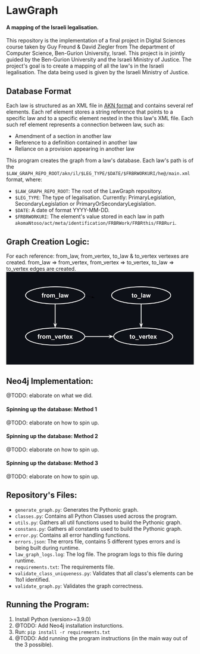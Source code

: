 # LawGraph
#### A mapping of the Israeli legalisation.
This repository is the implementation of a final project in Digital Sciences course taken by Guy Freund & David Ziegler from The department of Computer Science, Ben-Gurion University, Israel.
This project is in jointly guided by the Ben-Gurion University and the Israeli Ministry of Justice.
The project's goal is to create a mapping of all the law's in the Israeli legalisation. The data being used is given by the Israeli Ministry of Justice.

## Database Format
Each law is structured as an XML file in [AKN format](http://docs.oasis-open.org/legaldocml/ns/akn/3.0) and contains several ref elements. Each ref element stores a string reference that points to a specific law and to a specific element nested in the this law's XML file. Each such ref element represents a connection between law, such as:
- Amendment of a section in another law
- Reference to a definition contained in another law
- Reliance on a provision appearing in another law

This program creates the graph from a law's database. Each law's path is of the `$LAW_GRAPH_REPO_ROOT/akn/il/$LEG_TYPE/$DATE/$FRBRWORKURI/he@/main.xml` format, where:
- `$LAW_GRAPH_REPO_ROOT`: The root of the LawGraph repository.
- `$LEG_TYPE`: The type of legalisation. Currently: PrimaryLegislation, SecondaryLegislation or PrimaryOrSecondaryLegislation.
- `$DATE`: A date of format YYYY-MM-DD.
- `$FRBRWORKURI`: The element's value stored in each law in path `akomaNtoso/act/meta/identification/FRBRWork/FRBRthis/FRBRuri`.

## Graph Creation Logic:
For each reference: from_law, from_vertex, to_law & to_vertex vertexes are created. from_law => from_vertex, from_vertex => to_vertex, to_law => to_vertex edges are created.
<img src=https://github.com/guyfreund/LawGraph/blob/master/graph_logic.jpg width=600>


## Neo4j Implementation:
@TODO: elaborate on what we did.

#### Spinning up the database: Method 1
@TODO: elaborate on how to spin up.

#### Spinning up the database: Method 2
@TODO: elaborate on how to spin up.

#### Spinning up the database: Method 3
@TODO: elaborate on how to spin up.


## Repository's Files:
- `generate_graph.py`: Generates the Pythonic graph.
- `classes.py`: Contains all Python Classes used across the program.
- `utils.py`: Gathers all util functions used to build the Pythonic graph.
- `constans.py`: Gathers all constants used to build the Pythonic graph.
- `error.py`: Contains all error handling functions.
- `errors.json`: The errors file, contains 5 different types errors and is being built during runtime.
- `law_graph_logs.log`: The log file. The program logs to this file during runtime.
- `requirements.txt`: The requirements file.
- `validate_class_uniqueness.py`: Validates that all class's elements can be 1to1 identified. 
- `validate_graph.py`: Validates the graph correctness.


## Running the Program:
1. Install Python (version>=3.9.0)
2. @TODO: Add Neo4j installation insturctions.
3. Run: `pip install -r requirements.txt`
4. @TODO: Add running the program instructions (in the main way out of the 3 possible).

